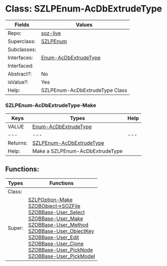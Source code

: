 
# Class:	SZLPEnum-AcDbExtrudeType

| Fields | Values |
| --------- | --------- |
| Repo: | [soz-live](/repos/soz-live.html) |
| Superclass: | [SZLPEnum](SZLPEnum.html) |
| Subclasses: |  |
| Interfaces: | [Enum-AcDbExtrudeType](Enum-AcDbExtrudeType.html) |
| Interfaced: |  |
| Abstract?: | No |
| isValue?: | Yes |
| Help: | SZLPEnum-AcDbExtrudeType Class |

### SZLPEnum-AcDbExtrudeType-Make

| Keys | Types | Help |
| --------- | --------- | --------- |
| VALUE | [Enum-AcDbExtrudeType](Enum-AcDbExtrudeType.html) |  |
| --- | --- | --- |
| Returns: | [SZLPEnum-AcDbExtrudeType](SZLPEnum-AcDbExtrudeType.html) |
| Help: | Make a SZLPEnum-AcDbExtrudeType |


## Functions:

| Types | Functions |
| --------- | --------- |
| Class: |  |
| Super: | [SZLPOption-Make](SZLPOption.html) <br> [SZOBObject->SOZFile](SZOBObject.html) <br> [SZOBBase-User_Select](SZOBBase.html) <br> [SZOBBase-User_Make](SZOBBase.html) <br> [SZOBBase-User_Method](SZOBBase.html) <br> [SZOBBase-User_ObjectKey](SZOBBase.html) <br> [SZOBBase-User_Edit](SZOBBase.html) <br> [SZOBBase-User_Clone](SZOBBase.html) <br> [SZOBBase-User_PickNode](SZOBBase.html) <br> [SZOBBase-User_PickModel](SZOBBase.html) |


